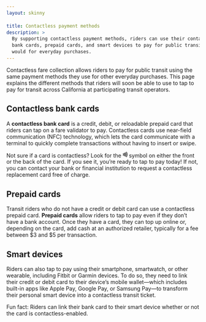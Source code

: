 ```yaml
---
layout: skinny

title: Contactless payment methods
description: >
  By supporting contactless payment methods, riders can use their contactless
  bank cards, prepaid cards, and smart devices to pay for public transit as they
  would for everyday purchases.
---
```

Contactless fare collection allows riders to pay for public transit using the same payment methods they use for other everyday purchases. This page explains the different methods that riders will soon be able to use to tap to pay for transit across California at participating transit operators.

## Contactless bank cards

A **contactless bank card** is a credit, debit, or reloadable prepaid card that riders can tap on a fare validator to pay. Contactless cards use near-field communication (NFC) technology, which lets the card communicate with a terminal to quickly complete transactions without having to insert or swipe.

Not sure if a card is contactless? Look for the <img src="/uploads/contactless-symbol-small.png" width="12px"> symbol on either the front or the back of the card. If you see it, you’re ready to tap to pay today! If not, you can contact your bank or financial institution to request a contactless replacement card free of charge.

## Prepaid cards

Transit riders who do not have a credit or debit card can use a contactless prepaid card. **Prepaid cards** allow riders to tap to pay even if they don’t have a bank account. Once they have a card, they can top up online or, depending on the card, add cash at an authorized retailer, typically for a fee between $3 and $5 per transaction.

## Smart devices

Riders can also tap to pay using their smartphone, smartwatch, or other wearable, including Fitbit or Garmin devices. To do so, they need to link their credit or debit card to their device’s mobile wallet—which includes built-in apps like Apple Pay, Google Pay, or Samsung Pay—to transform their personal smart device into a contactless transit ticket.



Fun fact: Riders can link their bank card to their smart device whether or not the card is contactless-enabled.

<!--EndFragment-->
